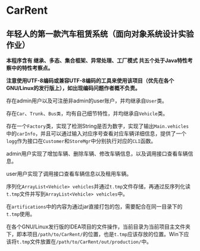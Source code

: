 # CarRent
## 年轻人的第一款汽车租赁系统（面向对象系统设计实验作业）

**本程序含有 继承、多态、集合框架、异常处理、工厂模式 共五个处于Java特性考察中的特性考察点。**

**注意使用UTF-8编码或兼容UTF-8编码的工具来使用该项目（优先在各个GNU/Linux的发行版上），如出现编码问题作者概不负责。**

存在admin用户以及可注册非admin的user账户，并均继承自``User``类。

存在``Car``、``Trunk``、``Bus类``，均有自己细节特性，并均继承自``Vehicle``类。

存在一个``Factory``类，实现了检测String是否为数字，实现了输出``Main.vehicles``中的``carInfo``，并且可以通过输入对应序号查看对应车辆详细信息，提供了一个``logg``作为接口在``Customer``和``StoreMgr``中分别执行对应的``CLI``函数。

admin用户实现了增加车辆、删除车辆、修改车辆信息，以及调用接口查看车辆信息。

user用户实现了调用接口查看车辆信息以及租用车辆。

序列化``ArrayList<Vehicle> vehicles``并通过``t.tmp``文件存储，再通过反序列化读``t.tmp``文件并写到``ArrayList<Vehicle> vehicles``中。

在``artifications``中的内容为通过jar直接打包的包，需要配合在同一目录下的``t.tmp``使用。

在各个GNU/Linux发行版的IDEA项目的文件操作，当前目录为当前项目主文件夹下，即本项目``/path/to/CarRent/``的位置，也是``t.tmp``应该存放的位置。Win下应该将``t.tmp``文件放置在``/path/to/CarRent/out/production/``中。